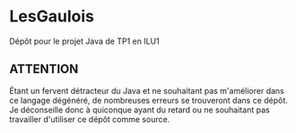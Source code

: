 # LesGaulois
 Dépôt pour le projet Java de TP1 en ILU1

## ATTENTION
Étant un fervent détracteur du Java et ne souhaitant pas m'améliorer dans ce langage dégénéré, de nombreuses erreurs se trouveront dans ce dépôt. Je déconseille donc à quiconque ayant du retard ou ne souhaitant pas travailler d'utiliser ce dépôt comme source.